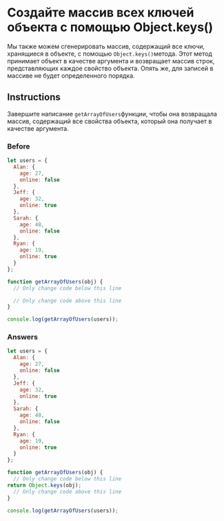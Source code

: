 # Создайте массив всех ключей объекта с помощью Object.keys()
Мы также можем сгенерировать массив, содержащий все ключи, хранящиеся в объекте, с помощью `Object.keys()`метода. Этот метод принимает объект в качестве аргумента и возвращает массив строк, представляющих каждое свойство объекта. Опять же, для записей в массиве не будет определенного порядка.
## Instructions
Завершите написание `getArrayOfUsers`функции, чтобы она возвращала массив, содержащий все свойства объекта, который она получает в качестве аргумента.

### Before
```javascript
let users = {
  Alan: {
    age: 27,
    online: false
  },
  Jeff: {
    age: 32,
    online: true
  },
  Sarah: {
    age: 48,
    online: false
  },
  Ryan: {
    age: 19,
    online: true
  }
};

function getArrayOfUsers(obj) {
  // Only change code below this line

  // Only change code above this line
}

console.log(getArrayOfUsers(users));
```
### Answers
```javascript
let users = {
  Alan: {
    age: 27,
    online: false
  },
  Jeff: {
    age: 32,
    online: true
  },
  Sarah: {
    age: 48,
    online: false
  },
  Ryan: {
    age: 19,
    online: true
  }
};

function getArrayOfUsers(obj) {
  // Only change code below this line
return Object.keys(obj);
  // Only change code above this line
}

console.log(getArrayOfUsers(users));
```
